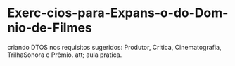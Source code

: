 # Exerc-cios-para-Expans-o-do-Dom-nio-de-Filmes
criando DTOS nos requisitos sugeridos: Produtor, Critica, Cinematografia, TrilhaSonora e Prêmio. att; aula pratica. 
